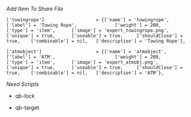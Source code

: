 
*Add Item To Share File*

	['towingrope'] 				 	 = {['name'] = 'towingrope', 			  		['label'] = 'Towing Rope', 				['weight'] = 200, 		['type'] = 'item', 		['image'] = 'expert_towingrope.png', 	['unique'] = true, 		['useable'] = true, 	['shouldClose'] = true,	   ['combinable'] = nil,   ['description'] = 'Towing Rope'},

	['atmobject'] 				 	 = {['name'] = 'atmobject', 			  		['label'] = 'ATM', 						['weight'] = 200, 		['type'] = 'item', 		['image'] = 'expert_atmobj.png', 		['unique'] = true, 		['useable'] = true, 	['shouldClose'] = true,	   ['combinable'] = nil,   ['description'] = 'ATM'},




*Need Scripts*

- qb-lock

- qb-target


